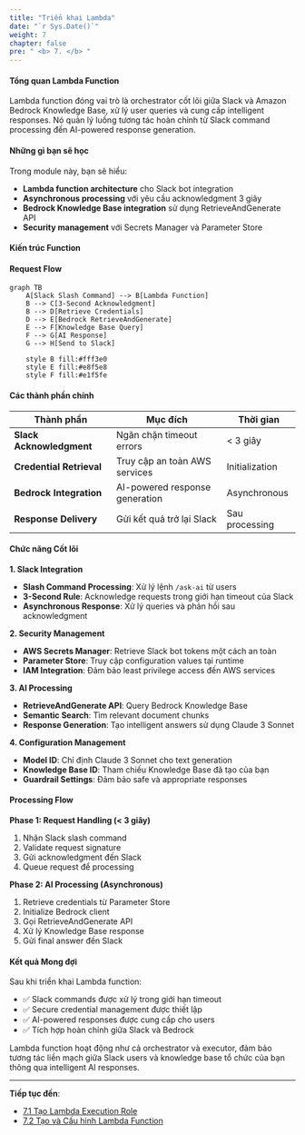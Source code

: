 ```yaml
---
title: "Triển khai Lambda"
date: "`r Sys.Date()`"
weight: 7
chapter: false
pre: " <b> 7. </b> "
---
```


#### Tổng quan Lambda Function

Lambda function đóng vai trò là orchestrator cốt lõi giữa Slack và Amazon Bedrock Knowledge Base, xử lý user queries và cung cấp intelligent responses. Nó quản lý luồng tương tác hoàn chỉnh từ Slack command processing đến AI-powered response generation.

#### Những gì bạn sẽ học

Trong module này, bạn sẽ hiểu:

- **Lambda function architecture** cho Slack bot integration
- **Asynchronous processing** với yêu cầu acknowledgment 3 giây
- **Bedrock Knowledge Base integration** sử dụng RetrieveAndGenerate API
- **Security management** với Secrets Manager và Parameter Store

#### Kiến trúc Function

#### Request Flow

```mermaid
graph TB
    A[Slack Slash Command] --> B[Lambda Function]
    B --> C[3-Second Acknowledgment]
    B --> D[Retrieve Credentials]
    D --> E[Bedrock RetrieveAndGenerate]
    E --> F[Knowledge Base Query]
    F --> G[AI Response]
    G --> H[Send to Slack]

    style B fill:#fff3e0
    style E fill:#e8f5e8
    style F fill:#e1f5fe
```

#### Các thành phần chính

| Thành phần               | Mục đích                       | Thời gian       |
| ------------------------ | ------------------------------ | --------------- |
| **Slack Acknowledgment** | Ngăn chặn timeout errors       | < 3 giây        |
| **Credential Retrieval** | Truy cập an toàn AWS services  | Initialization  |
| **Bedrock Integration**  | AI-powered response generation | Asynchronous    |
| **Response Delivery**    | Gửi kết quả trở lại Slack      | Sau processing  |

#### Chức năng Cốt lõi

**1. Slack Integration**

- **Slash Command Processing**: Xử lý lệnh `/ask-ai` từ users
- **3-Second Rule**: Acknowledge requests trong giới hạn timeout của Slack
- **Asynchronous Response**: Xử lý queries và phản hồi sau acknowledgment

**2. Security Management**

- **AWS Secrets Manager**: Retrieve Slack bot tokens một cách an toàn
- **Parameter Store**: Truy cập configuration values tại runtime
- **IAM Integration**: Đảm bảo least privilege access đến AWS services

**3. AI Processing**

- **RetrieveAndGenerate API**: Query Bedrock Knowledge Base
- **Semantic Search**: Tìm relevant document chunks
- **Response Generation**: Tạo intelligent answers sử dụng Claude 3 Sonnet

**4. Configuration Management**

- **Model ID**: Chỉ định Claude 3 Sonnet cho text generation
- **Knowledge Base ID**: Tham chiếu Knowledge Base đã tạo của bạn
- **Guardrail Settings**: Đảm bảo safe và appropriate responses

#### Processing Flow

**Phase 1: Request Handling (< 3 giây)**

1. Nhận Slack slash command
2. Validate request signature
3. Gửi acknowledgment đến Slack
4. Queue request để processing

**Phase 2: AI Processing (Asynchronous)**

1. Retrieve credentials từ Parameter Store
2. Initialize Bedrock client
3. Gọi RetrieveAndGenerate API
4. Xử lý Knowledge Base response
5. Gửi final answer đến Slack

#### Kết quả Mong đợi

Sau khi triển khai Lambda function:

- ✅ Slack commands được xử lý trong giới hạn timeout
- ✅ Secure credential management được thiết lập
- ✅ AI-powered responses được cung cấp cho users
- ✅ Tích hợp hoàn chỉnh giữa Slack và Bedrock

Lambda function hoạt động như cả orchestrator và executor, đảm bảo tương tác liền mạch giữa Slack users và knowledge base tổ chức của bạn thông qua intelligent AI responses.

---

**Tiếp tục đến**:

- [7.1 Tạo Lambda Execution Role](./7.1-lambda_role/)
- [7.2 Tạo và Cấu hình Lambda Function](./7.2-config_code/)